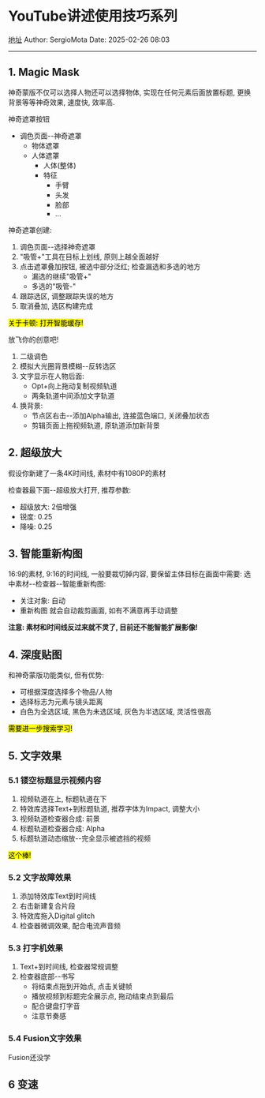 # YouTube讲述使用技巧系列
[地址](https://www.youtube.com/watch?v=HAlfApCFQwI&list=PLANur_n6I_vAvzkoo2dsCsgB_uO1wU-ty&ab_channel=SergioMota%7CAcademy)
Author: SergioMota
Date: 2025-02-26 08:03

---

## 1. Magic Mask

神奇蒙版不仅可以选择人物还可以选择物体, 实现在任何元素后面放置标题, 更换背景等等神奇效果, 速度快, 效率高.

神奇遮罩按钮
- 调色页面--神奇遮罩
    - 物体遮罩
    - 人体遮罩
        - 人体(整体)
        - 特征
            - 手臂
            - 头发
            - 脸部
            - ...

神奇遮罩创建:
1. 调色页面--选择神奇遮罩
2. "吸管+"工具在目标上划线, 原则上越全面越好
3. 点击遮罩叠加按钮, 被选中部分泛红; 检查漏选和多选的地方
    - 漏选的继续"吸管+"
    - 多选的"吸管-"
4. 跟踪选区, 调整跟踪失误的地方
5. 取消叠加, 选区构建完成

<mark>关于卡顿: 打开智能缓存!</mark>

放飞你的创意吧!
1. 二级调色
2. 模拟大光圈背景模糊--反转选区
3. 文字显示在人物后面:
    - Opt+向上拖动复制视频轨道
    - 两条轨道中间添加文字轨道
4. 换背景:
    - 节点区右击--添加Alpha输出, 连接蓝色端口, 关闭叠加状态
    - 剪辑页面上拖视频轨道, 原轨道添加新背景

## 2. 超级放大

假设你新建了一条4K时间线, 素材中有1080P的素材

检查器最下面--超级放大打开, 推荐参数:
- 超级放大: 2倍增强
- 锐度: 0.25
- 降噪: 0.25

## 3. 智能重新构图

16:9的素材, 9:16的时间线, 一般要裁切掉内容, 要保留主体目标在画面中需要:
选中素材--检查器--智能重新构图:
- 关注对象: 自动
- 重新构图
就会自动裁剪画面, 如有不满意再手动调整

**注意: 素材和时间线反过来就不灵了, 目前还不能智能扩展影像!**

## 4. 深度贴图

和神奇蒙版功能类似, 但有优势:
- 可根据深度选择多个物品/人物
- 选择标志为元素与镜头距离
- 白色为全选区域, 黑色为未选区域, 灰色为半选区域, 灵活性很高

<mark>需要进一步搜索学习!</mark>

## 5. 文字效果

### 5.1 镂空标题显示视频内容

1. 视频轨道在上, 标题轨道在下
2. 特效库选择Text+到标题轨道, 推荐字体为Impact, 调整大小
3. 视频轨道检查器合成: 前景
4. 标题轨道检查器合成: Alpha
5. 标题轨道动态缩放--完全显示被遮挡的视频

<mark>这个棒!</mark>

### 5.2 文字故障效果

1. 添加特效库Text到时间线
2. 右击新建复合片段
3. 特效库拖入Digital glitch
4. 检查器微调效果, 配合电流声音频

### 5.3 打字机效果
1. Text+到时间线, 检查器常规调整
2. 检查器底部--书写
    - 将结束点拖到开始点, 点击关键帧
    - 播放视频到标题完全展示点, 拖动结束点到最后
    - 配合键盘打字音
    - 注意节奏感

### 5.4 Fusion文字效果
Fusion还没学

## 6 变速


